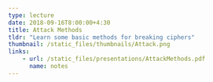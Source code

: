 ```yaml
---
type: lecture
date: 2018-09-16T8:00:00+4:30
title: Attack Methods
tldr: "Learn some basic methods for breaking ciphers"
thumbnail: /static_files/thumbnails/Attack.png
links: 
    - url: /static_files/presentations/AttackMethods.pdf
      name: notes
---
```


